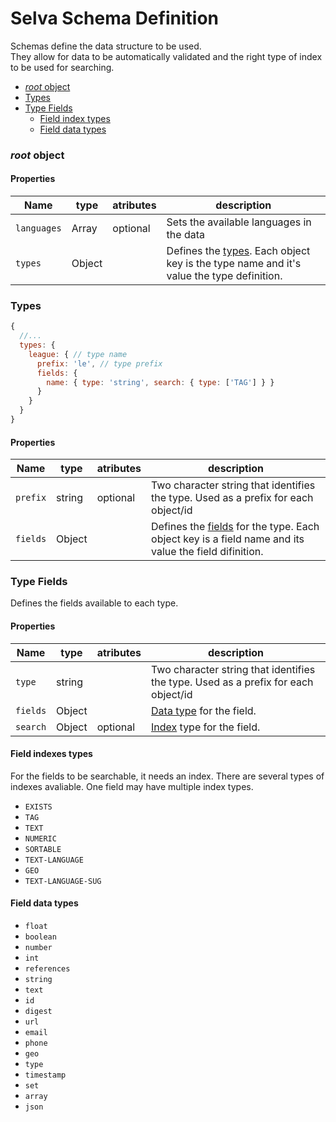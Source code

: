 # Selva Schema Definition

Schemas define the data structure to be used.  
They allow for data to be automatically validated and the right type of index to be used for searching.

  - [_root_ object](#root-object)
  - [Types](#types)
  - [Type Fields](#type-fields)
    - [Field index types](#field-indexes-types)
    - [Field data types](#field-data-types)

### _root_ object

#### Properties

| Name | type | atributes | description |
| ---  | ---  | ---       | ---         |
| `languages` | Array | optional | Sets the available languages in the data |
| `types` | Object | | Defines the [types](#types). Each object key is the type name and it's value the type definition. |


### Types

```javascript
{
  //...
  types: {
    league: { // type name
      prefix: 'le', // type prefix
      fields: { 
        name: { type: 'string', search: { type: ['TAG'] } }
      }
    }
  }
}
```

#### Properties

| Name | type | atributes | description |
| ---  | ---  | ---       | ---         |
| `prefix` | string | optional | Two character string that identifies the type. Used as a prefix for each object/id |
| `fields` | Object | | Defines the [fields](#typefields) for the type. Each object key is a field name and its value the field difinition. |

### Type Fields

Defines the fields available to each type.

#### Properties

| Name | type | atributes | description |
| ---  | ---  | ---       | ---         |
| `type` | string | | Two character string that identifies the type. Used as a prefix for each object/id |
| `fields` | Object | | [Data type](#fielddatatypes) for the field.
| `search` | Object | optional | [Index](#fieldindexes) type for the field.

#### Field indexes types

For the fields to be searchable, it needs an index.
There are several types of indexes avaliable. One field may have multiple index types.


  - `EXISTS`
  - `TAG`
  - `TEXT`
  - `NUMERIC`
  - `SORTABLE`
  - `TEXT-LANGUAGE`
  - `GEO`
  - `TEXT-LANGUAGE-SUG`

#### Field data types

  - `float`
  - `boolean`
  - `number`
  - `int`
  - `references`
  - `string`
  - `text`
  - `id`
  - `digest`
  - `url`
  - `email`
  - `phone`
  - `geo`
  - `type`
  - `timestamp`
  - `set`
  - `array`
  - `json`
